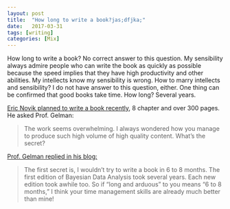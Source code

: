 ```yaml
---
layout: post
title:  "How long to write a book?jas;dfjka;"
date:   2017-03-31
tags: [writing]
categories: [Mix]
---
```


How long to write a book? No correct answer to this question. My sensibility always admire people who can write the book as quickly as possible because the speed implies that they have high productivity and other abilities. My intellects know my sensibility is wrong. How to marry intellects and sensibility? I do not have answer to this question, either. One thing can be confirmed that good books take time. How long? Several years. <!-- more -->

<a href="http://blog.ericnovik.com/2013/03/28/getting-ready-to-write-a-book/" target="_blank">Eric Novik planned to write a book recently</a>, 8 chapter and over 300 pages. He asked Prof. Gelman:
<blockquote>The work seems overwhelming. I always wondered how you manage to produce such high volume of high quality content. What’s the secret?</blockquote>
<a href="http://andrewgelman.com/2013/03/31/hes-getting-ready-to-write-a-book/" target="_blank">Prof. Gelman replied in his blog:</a>
<blockquote>The first secret is, I wouldn’t try to write a book in 6 to 8 months. The first edition of Bayesian Data Analysis took several years. Each new edition took awhile too. So if “long and arduous” to you means “6 to 8 months,” I think your time management skills are already much better than mine!</blockquote>